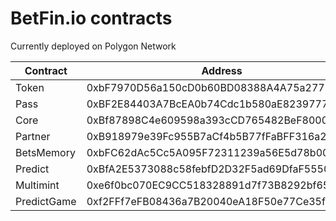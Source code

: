 # BetFin.io contracts

Currently deployed on Polygon Network

| Contract    | Address                                    |
| ----------- | ------------------------------------------ |
| Token       | 0xbF7970D56a150cD0b60BD08388A4A75a27777777 |
| Pass        | 0xBF2E84403A7BcEA0b74Cdc1b580aE82397777777 |
| Core        | 0xBf87898C4e609598a393cCD765482BeF80000000 |
| Partner     | 0xB918979e39Fc955B7aCf4b5B77fFaBFF316a2287 |
| BetsMemory  | 0xbFC62dAc5Cc5A095F72311239a56E5d78b000777 |
| Predict     | 0xBfA2E5373088c58febfD2D32F5ad69DfaF555000 |
| Multimint   | 0xe6f0bc070EC9CC518328891d7f73B8292bf656F1 |
| PredictGame | 0xf2FFf7eFB08436a7B20040eA18F50e77Ce35f420 |

